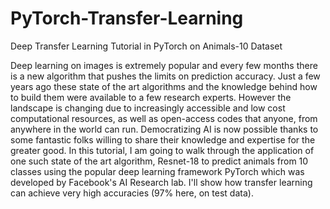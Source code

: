 # PyTorch-Transfer-Learning
Deep Transfer Learning Tutorial in PyTorch on Animals-10 Dataset

Deep learning on images is extremely popular and every few months there is a new algorithm that pushes the limits on prediction accuracy. Just a few years ago these state of the art algorithms and the knowledge behind how to build them were available to a few research experts. However the landscape is changing due to increasingly accessible and low cost computational resources, as well as open-access codes that anyone, from anywhere in the world can run. Democratizing AI is now possible thanks to some fantastic folks willing to share their knowledge and expertise for the greater good.
In this tutorial, I am going to walk through the application of one such state of the art algorithm, Resnet-18 to predict animals from 10 classes using the popular deep learning framework PyTorch which was developed by Facebook's AI Research lab. I'll show how transfer learning can achieve very high accuracies (97% here, on test data).
